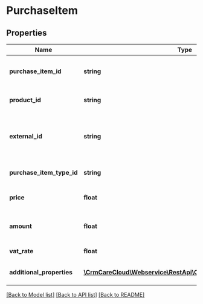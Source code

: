 # PurchaseItem

## Properties
Name | Type | Description | Notes
------------ | ------------- | ------------- | -------------
**purchase_item_id** | **string** | The unique id of the purchase item | [optional] 
**product_id** | **string** | The unique id of the [product](#tag/Product) | 
**external_id** | **string** | Identifier of the purchase item in external system | [optional] 
**purchase_item_type_id** | **string** | Type of the purchase item | 
**price** | **float** | Price of the purchase item | 
**amount** | **float** | Amount of the purchase item | 
**vat_rate** | **float** | The rate of an item VAT | 
**additional_properties** | [**\CrmCareCloud\Webservice\RestApi\Client\Model\PropertyRecord[]**](PropertyRecord.md) | List of additional properties | [optional] 

[[Back to Model list]](../../README.md#documentation-for-models) [[Back to API list]](../../README.md#documentation-for-api-endpoints) [[Back to README]](../../README.md)

